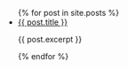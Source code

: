 <ul>
  {% for post in site.posts %}
    <li>
      <a href="{{ post.url }}">{{ post.title }}</a>
      <p>      
      {{ post.excerpt }}
      </p>
    </li>
  {% endfor %}
</ul>
